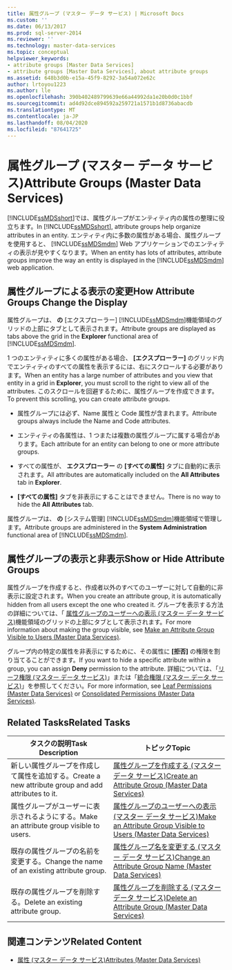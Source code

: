 ```yaml
---
title: 属性グループ (マスター データ サービス) | Microsoft Docs
ms.custom: ''
ms.date: 06/13/2017
ms.prod: sql-server-2014
ms.reviewer: ''
ms.technology: master-data-services
ms.topic: conceptual
helpviewer_keywords:
- attribute groups [Master Data Services]
- attribute groups [Master Data Services], about attribute groups
ms.assetid: 648b3d0b-e15a-45f9-8292-3a54a072e62c
author: lrtoyou1223
ms.author: lle
ms.openlocfilehash: 390b402489799639e66a44992da1e20b0d0c1bbf
ms.sourcegitcommit: ad4d92dce894592a259721a1571b1d8736abacdb
ms.translationtype: MT
ms.contentlocale: ja-JP
ms.lasthandoff: 08/04/2020
ms.locfileid: "87641725"
---
```

# <a name="attribute-groups-master-data-services"></a><span data-ttu-id="c85ec-102">属性グループ (マスター データ サービス)</span><span class="sxs-lookup"><span data-stu-id="c85ec-102">Attribute Groups (Master Data Services)</span></span>
  <span data-ttu-id="c85ec-103">[!INCLUDE[ssMDSshort](../includes/ssmdsshort-md.md)]では、属性グループがエンティティ内の属性の整理に役立ちます。</span><span class="sxs-lookup"><span data-stu-id="c85ec-103">In [!INCLUDE[ssMDSshort](../includes/ssmdsshort-md.md)], attribute groups help organize attributes in an entity.</span></span> <span data-ttu-id="c85ec-104">エンティティ内に多数の属性がある場合、属性グループを使用すると、 [!INCLUDE[ssMDSmdm](../includes/ssmdsmdm-md.md)] Web アプリケーションでのエンティティの表示が見やすくなります。</span><span class="sxs-lookup"><span data-stu-id="c85ec-104">When an entity has lots of attributes, attribute groups improve the way an entity is displayed in the [!INCLUDE[ssMDSmdm](../includes/ssmdsmdm-md.md)] web application.</span></span>  
  
## <a name="how-attribute-groups-change-the-display"></a><span data-ttu-id="c85ec-105">属性グループによる表示の変更</span><span class="sxs-lookup"><span data-stu-id="c85ec-105">How Attribute Groups Change the Display</span></span>  
 <span data-ttu-id="c85ec-106">属性グループは、 **の** [エクスプローラー] [!INCLUDE[ssMDSmdm](../includes/ssmdsmdm-md.md)]機能領域のグリッドの上部にタブとして表示されます。</span><span class="sxs-lookup"><span data-stu-id="c85ec-106">Attribute groups are displayed as tabs above the grid in the **Explorer** functional area of [!INCLUDE[ssMDSmdm](../includes/ssmdsmdm-md.md)].</span></span>  
  
 <span data-ttu-id="c85ec-107">1 つのエンティティに多くの属性がある場合、 **[エクスプローラー]** のグリッド内でエンティティのすべての属性を表示するには、右にスクロールする必要があります。</span><span class="sxs-lookup"><span data-stu-id="c85ec-107">When an entity has a large number of attributes and you view that entity in a grid in **Explorer**, you must scroll to the right to view all of the attributes.</span></span> <span data-ttu-id="c85ec-108">このスクロールを回避するために、属性グループを作成できます。</span><span class="sxs-lookup"><span data-stu-id="c85ec-108">To prevent this scrolling, you can create attribute groups.</span></span>  
  
-   <span data-ttu-id="c85ec-109">属性グループには必ず、Name 属性と Code 属性が含まれます。</span><span class="sxs-lookup"><span data-stu-id="c85ec-109">Attribute groups always include the Name and Code attributes.</span></span>  
  
-   <span data-ttu-id="c85ec-110">エンティティの各属性は、1 つまたは複数の属性グループに属する場合があります。</span><span class="sxs-lookup"><span data-stu-id="c85ec-110">Each attribute for an entity can belong to one or more attribute groups.</span></span>  
  
-   <span data-ttu-id="c85ec-111">すべての属性が、 **エクスプローラー** の **[すべての属性]** タブに自動的に表示されます。</span><span class="sxs-lookup"><span data-stu-id="c85ec-111">All attributes are automatically included on the **All Attributes** tab in **Explorer**.</span></span>  
  
-   <span data-ttu-id="c85ec-112">**[すべての属性]** タブを非表示にすることはできません。</span><span class="sxs-lookup"><span data-stu-id="c85ec-112">There is no way to hide the **All Attributes** tab.</span></span>  
  
 <span data-ttu-id="c85ec-113">属性グループは、 **の** [システム管理] [!INCLUDE[ssMDSmdm](../includes/ssmdsmdm-md.md)]機能領域で管理します。</span><span class="sxs-lookup"><span data-stu-id="c85ec-113">Attribute groups are administered in the **System Administration** functional area of [!INCLUDE[ssMDSmdm](../includes/ssmdsmdm-md.md)].</span></span>  
  
## <a name="show-or-hide-attribute-groups"></a><span data-ttu-id="c85ec-114">属性グループの表示と非表示</span><span class="sxs-lookup"><span data-stu-id="c85ec-114">Show or Hide Attribute Groups</span></span>  
 <span data-ttu-id="c85ec-115">属性グループを作成すると、作成者以外のすべてのユーザーに対して自動的に非表示に設定されます。</span><span class="sxs-lookup"><span data-stu-id="c85ec-115">When you create an attribute group, it is automatically hidden from all users except the one who created it.</span></span> <span data-ttu-id="c85ec-116">グループを表示する方法の詳細については、「 [属性グループのユーザーへの表示 (マスター データ サービス)](make-an-attribute-group-visible-to-users-master-data-services.md)機能領域のグリッドの上部にタブとして表示されます。</span><span class="sxs-lookup"><span data-stu-id="c85ec-116">For more information about making the group visible, see [Make an Attribute Group Visible to Users &#40;Master Data Services&#41;](make-an-attribute-group-visible-to-users-master-data-services.md).</span></span>  
  
 <span data-ttu-id="c85ec-117">グループ内の特定の属性を非表示にするために、その属性に **[拒否]** の権限を割り当てることができます。</span><span class="sxs-lookup"><span data-stu-id="c85ec-117">If you want to hide a specific attribute within a group, you can assign **Deny** permission to the attribute.</span></span> <span data-ttu-id="c85ec-118">詳細については、「[リーフ権限 (マスター データ サービス)](../../2014/master-data-services/leaf-permissions-master-data-services.md)」または「[統合権限 (マスター データ サービス)](../../2014/master-data-services/consolidated-permissions-master-data-services.md)」を参照してください。</span><span class="sxs-lookup"><span data-stu-id="c85ec-118">For more information, see [Leaf Permissions &#40;Master Data Services&#41;](../../2014/master-data-services/leaf-permissions-master-data-services.md) or [Consolidated Permissions &#40;Master Data Services&#41;](../../2014/master-data-services/consolidated-permissions-master-data-services.md).</span></span>  
  
## <a name="related-tasks"></a><span data-ttu-id="c85ec-119">Related Tasks</span><span class="sxs-lookup"><span data-stu-id="c85ec-119">Related Tasks</span></span>  
  
|<span data-ttu-id="c85ec-120">タスクの説明</span><span class="sxs-lookup"><span data-stu-id="c85ec-120">Task Description</span></span>|<span data-ttu-id="c85ec-121">トピック</span><span class="sxs-lookup"><span data-stu-id="c85ec-121">Topic</span></span>|  
|----------------------|-----------|  
|<span data-ttu-id="c85ec-122">新しい属性グループを作成して属性を追加する。</span><span class="sxs-lookup"><span data-stu-id="c85ec-122">Create a new attribute group and add attributes to it.</span></span>|[<span data-ttu-id="c85ec-123">属性グループを作成する (マスター データ サービス)</span><span class="sxs-lookup"><span data-stu-id="c85ec-123">Create an Attribute Group &#40;Master Data Services&#41;</span></span>](../../2014/master-data-services/create-an-attribute-group-master-data-services.md)|  
|<span data-ttu-id="c85ec-124">属性グループがユーザーに表示されるようにする。</span><span class="sxs-lookup"><span data-stu-id="c85ec-124">Make an attribute group visible to users.</span></span>|[<span data-ttu-id="c85ec-125">属性グループのユーザーへの表示 (マスター データ サービス)</span><span class="sxs-lookup"><span data-stu-id="c85ec-125">Make an Attribute Group Visible to Users &#40;Master Data Services&#41;</span></span>](make-an-attribute-group-visible-to-users-master-data-services.md)|  
|<span data-ttu-id="c85ec-126">既存の属性グループの名前を変更する。</span><span class="sxs-lookup"><span data-stu-id="c85ec-126">Change the name of an existing attribute group.</span></span>|[<span data-ttu-id="c85ec-127">属性グループ名を変更する (マスター データ サービス)</span><span class="sxs-lookup"><span data-stu-id="c85ec-127">Change an Attribute Group Name &#40;Master Data Services&#41;</span></span>](../../2014/master-data-services/change-an-attribute-group-name-master-data-services.md)|  
|<span data-ttu-id="c85ec-128">既存の属性グループを削除する。</span><span class="sxs-lookup"><span data-stu-id="c85ec-128">Delete an existing attribute group.</span></span>|[<span data-ttu-id="c85ec-129">属性グループを削除する &#40;マスター データ サービス&#41;</span><span class="sxs-lookup"><span data-stu-id="c85ec-129">Delete an Attribute Group &#40;Master Data Services&#41;</span></span>](../../2014/master-data-services/delete-an-attribute-group-master-data-services.md)|  
  
## <a name="related-content"></a><span data-ttu-id="c85ec-130">関連コンテンツ</span><span class="sxs-lookup"><span data-stu-id="c85ec-130">Related Content</span></span>  
  
-   [<span data-ttu-id="c85ec-131">属性 (マスター データ サービス)</span><span class="sxs-lookup"><span data-stu-id="c85ec-131">Attributes &#40;Master Data Services&#41;</span></span>](../../2014/master-data-services/attributes-master-data-services.md)  
  
  

